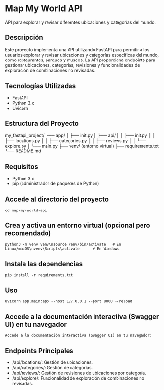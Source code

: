 # Map My World API

API para explorar y revisar diferentes ubicaciones y categorías del mundo.

## Descripción

Este proyecto implementa una API utilizando FastAPI para permitir a los usuarios explorar y revisar ubicaciones y categorías específicas del mundo, como restaurantes, parques y museos. La API proporciona endpoints para gestionar ubicaciones, categorías, revisiones y funcionalidades de exploración de combinaciones no revisadas.

## Tecnologías Utilizadas

- FastAPI
- Python 3.x
- Uvicorn

## Estructura del Proyecto

my_fastapi_project/
├── app/
│ ├── init.py
│ ├── api/
│ │ ├── init.py
│ │ ├── locations.py
│ │ ├── categories.py
│ │ ├── reviews.py
│ │ └── explore.py
│ └── main.py
├── venv/ (entorno virtual)
├── requirements.txt
└── README.md

## Requisitos

- Python 3.x
- pip (administrador de paquetes de Python)

## Accede al directorio del proyecto

`cd map-my-world-api`

## Crea y activa un entorno virtual (opcional pero recomendado)

`python3 -m venv venv\nsource venv/bin/activate   # En Linux/macOS\nvenv\Scripts\activate      # En Windows`

## Instala las dependencias

`pip install -r requirements.txt`

## Uso

`uvicorn app.main:app --host 127.0.0.1 --port 8000 --reload`

## Accede a la documentación interactiva (Swagger UI) en tu navegador

`Accede a la documentación interactiva (Swagger UI) en tu navegador:`

## Endpoints Principales

- /api/locations/: Gestión de ubicaciones.
- /api/categories/: Gestión de categorías.
- /api/reviews/: Gestión de revisiones de ubicaciones por categoría.
- /api/explore/: Funcionalidad de exploración de combinaciones no revisadas.
